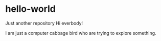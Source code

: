 # hello-world
Just another repository
Hi everbody!

I am just a computer cabbage bird who are trying to explore something.
